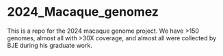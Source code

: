 # 2024_Macaque_genomez

This is a repo for the 2024 macaque genome project. We have >150 genomes, almost all with >30X coverage, and almost all were collected by BJE during his graduate work.
